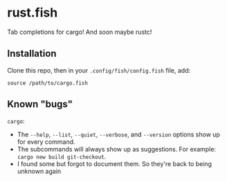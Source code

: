 rust.fish
=========

Tab completions for cargo! And soon maybe rustc!

Installation
------------

Clone this repo, then in your `.config/fish/config.fish` file, add:

`
source /path/to/cargo.fish
`

Known "bugs"
------------

`cargo`:

  * The `--help`, `--list`, `--quiet`, `--verbose`, and `--version` options
    show up for every command.
  * The subcommands will always show up as suggestions. For example:
    `cargo new build git-checkout`.
  * I found some but forgot to document them. So they're back to being unknown
    again
